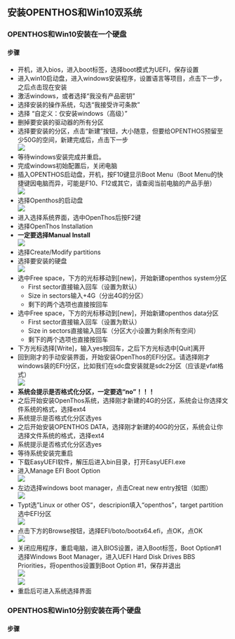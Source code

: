 ## 安装OPENTHOS和Win10双系统
### OPENTHOS和Win10安装在一个硬盘
#### 步骤
   - 开机，进入bios，进入boot标签，选择boot模式为UEFI，保存设置
   - 进入win10启动盘，进入windows安装程序，设置语言等项目，点击下一步，之后点击现在安装
   - 激活windows，或者选择“我没有产品密钥”
   - 选择安装的操作系统，勾选“我接受许可条款”
   - 选择 “自定义：仅安装windows（高级）”
   - 删掉要安装的驱动器的所有分区
   - 选择要安装的分区，点击“新建”按钮，大小随意，但要给OPENTHOS预留至少50G的空间，新建完成后，点击下一步     
   ![](../pic/anzhuang/DoubleSys_win10part.png)
   - 等待windows安装完成并重启。     
   - 完成windows初始配置后，关闭电脑
   - 插入OPENTHOS启动盘，开机，按F10键显示Boot Menu（Boot Menu的快捷键因电脑而异，可能是F10、F12或其它，请查阅当前电脑的产品手册）     
   ![](../pic/anzhuang/DoubleSys_boot1.png)
   - 选择Openthos的启动盘     
   ![](../pic/anzhuang/DoubleSys_boot2.png)
   - 进入选择系统界面，选中OpenThos后按F2键
   - 选择OpenThos Installation
   - **一定要选择Manual Install**     
   ![](../pic/anzhuang/ManualInstall.jpg)
   - 选择Create/Modify partitions
   - 选择要安装的硬盘     
   ![](../pic/anzhuang/DoubleSys_install1.png)         
   - 选中Free space，下方的光标移动到[new]，开始新建openthos system分区
       - First sector直接输入回车（设置为默认）
       - Size in sectors输入+4G（分出4G的分区）
       - 剩下的两个选项也直接按回车
   - 选中Free space，下方的光标移动到[new]，开始新建openthos data分区
       - First sector直接输入回车（设置为默认）
       - Size in sectors直接输入回车（分区大小设置为剩余所有空间）
       - 剩下的两个选项也直接按回车
   - 下方光标选择[Write]，输入yes按回车，之后下方光标选中[Quit]离开
   - 回到刚才的手动安装界面，开始安装OpenThos的EFI分区。请选择刚才windows装的EFI分区，比如我们在sdc盘安装就是sdc2分区（应该是vfat格式）     
   ![](../pic/anzhuang/DoubleSys_install2.png)
   - **系统会提示是否格式化分区，一定要选“no”！！！**
   - 之后开始安装OpenThos系统，选择刚才新建的4G的分区，系统会让你选择文件系统的格式，选择ext4
   - 系统提示是否格式化分区选yes
   - 之后开始安装OPENTHOS DATA，选择刚才新建的40G的分区，系统会让你选择文件系统的格式，选择ext4
   - 系统提示是否格式化分区选yes
   - 等待系统安装完重启
   - 下载EasyUEFI软件，解压后进入bin目录，打开EasyUEFI.exe
   - 进入Manage EFI Boot Option     
   ![](../pic/anzhuang/DoubleSys_easyUEFI1.png)
   - 左边选择windows boot manager，点击Creat new entry按钮（如图）     
   ![](../pic/anzhuang/DoubleSys_easyUEFI2.png)
   - Typt选”Linux or other OS“，descripion填入“openthos”，target partition选中EFI分区     
   ![](../pic/anzhuang/DoubleSys_easyUEFI3.png)
   - 点击下方的Browse按钮，选择EFI/boto/bootx64.efi，点OK，点OK     
   ![](../pic/anzhuang/DoubleSys_easyUEFI4.png)
   - 关闭应用程序，重启电脑，进入BIOS设置，进入Boot标签，Boot Option#1 选择Windows Boot Manager，进入UEFI Hard Disk Drives BBS Priorities，将openthos设置到Boot Option #1，保存并退出     
   ![](../pic/anzhuang/DoubleSys_bios1.png)     
   ![](../pic/anzhuang/DoubleSys_bios2.png)
   - 重启后可进入系统选择界面
   
### OPENTHOS和Win10分别安装在两个硬盘
#### 步骤
